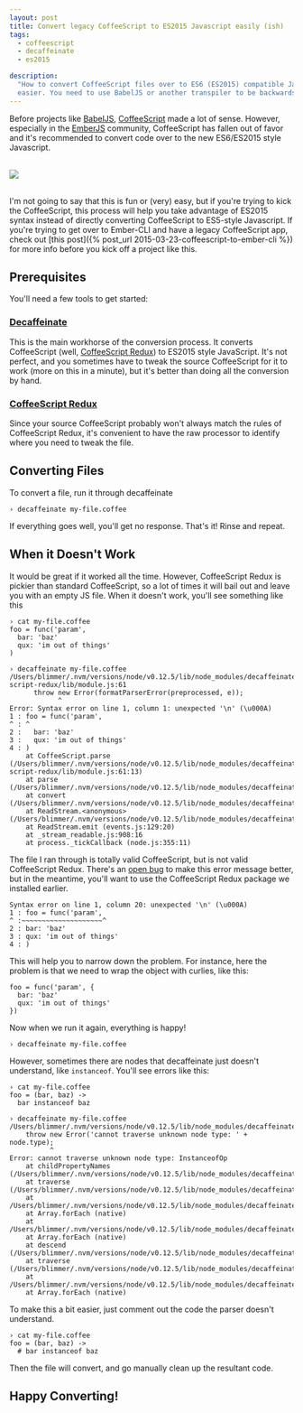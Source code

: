 ```yaml
---
layout: post
title: Convert legacy CoffeeScript to ES2015 Javascript easily (ish)
tags:
  - coffeescript
  - decaffeinate
  - es2015

description:
  "How to convert CoffeeScript files over to ES6 (ES2015) compatible Javascript files using tools to make the process
  easier. You need to use BabelJS or another transpiler to be backwards compatible with older browsers."
---
```


Before projects like [BabelJS](https://babeljs.io/), [CoffeeScript](http://coffeescript.org/) made a lot of sense.
However, especially in the [EmberJS](http://emberjs.com/) community, CoffeeScript has fallen out of favor and it's
recommended to convert code over to the new ES6/ES2015 style Javascript.

<br>
<div class="center">
	<img src="{{ site.base_url }}/{% ministamp _images/posts/2015/09/babel.png assets/images/posts/2015/09/babel.png %}">
</div>
<br>

I'm not going to say that this is fun or (very) easy, but if you're trying to kick the CoffeeScript, this process will
help you take advantage of ES2015 syntax instead of directly converting CoffeeScript to ES5-style Javascript. If you're
trying to get over to Ember-CLI and have a legacy CoffeeScript app, check out [this
post]({% post_url 2015-03-23-coffeescript-to-ember-cli %}) for more info before you kick off a project like this.

## Prerequisites

You'll need a few tools to get started:

### [Decaffeinate](https://github.com/eventualbuddha/decaffeinate)

This is the main workhorse of the conversion process. It converts CoffeeScript (well,
[CoffeeScript Redux](https://github.com/michaelficarra/CoffeeScriptRedux)) to ES2015 style JavaScript. It's not perfect,
and you sometimes have to tweak the source CoffeeScript for it to work (more on this in a minute), but it's better than
doing all the conversion by hand.

### [CoffeeScript Redux](https://github.com/michaelficarra/CoffeeScriptRedux)

Since your source CoffeeScript probably won't always match the rules of CoffeeScript Redux, it's convenient to have the
raw processor to identify where you need to tweak the file.

## Converting Files

To convert a file, run it through decaffeinate

    › decaffeinate my-file.coffee

If everything goes well, you'll get no response. That's it! Rinse and repeat.

## When it Doesn't Work

It would be great if it worked all the time. However, CoffeeScript Redux is pickier than standard CoffeeScript, so a lot
of times it will bail out and leave you with an empty JS file. When it doesn't work, you'll see something like this

    › cat my-file.coffee
    foo = func('param',
      bar: 'baz'
      qux: 'im out of things'
    )

    › decaffeinate my-file.coffee
    /Users/blimmer/.nvm/versions/node/v0.12.5/lib/node_modules/decaffeinate/node_modules/coffee-script-redux/lib/module.js:61
          throw new Error(formatParserError(preprocessed, e));
                ^
    Error: Syntax error on line 1, column 1: unexpected '\n' (\u000A)
    1 : foo = func('param',
    ^ : ^
    2 :   bar: 'baz'
    3 :   qux: 'im out of things'
    4 : )
        at CoffeeScript.parse (/Users/blimmer/.nvm/versions/node/v0.12.5/lib/node_modules/decaffeinate/node_modules/coffee-script-redux/lib/module.js:61:13)
        at parse (/Users/blimmer/.nvm/versions/node/v0.12.5/lib/node_modules/decaffeinate/lib/utils/parse.js:36:42)
        at convert (/Users/blimmer/.nvm/versions/node/v0.12.5/lib/node_modules/decaffeinate/lib/index.js:177:43)
        at ReadStream.<anonymous> (/Users/blimmer/.nvm/versions/node/v0.12.5/lib/node_modules/decaffeinate/lib/cli.js:106:35)
        at ReadStream.emit (events.js:129:20)
        at _stream_readable.js:908:16
        at process._tickCallback (node.js:355:11)

The file I ran through is totally valid CoffeeScript, but is not valid CoffeeScript Redux. There's an
[open bug](https://github.com/eventualbuddha/decaffeinate/issues/54) to make this error message better, but in the
meantime, you'll want to use the CoffeeScript Redux package we installed earlier.

    Syntax error on line 1, column 20: unexpected '\n' (\u000A)
    1 : foo = func('param',
    ^ :~~~~~~~~~~~~~~~~~~~~^
    2 : bar: 'baz'
    3 : qux: 'im out of things'
    4 : )

This will help you to narrow down the problem. For instance, here the problem is that we need to wrap the object with
curlies, like this:

    foo = func('param', {
      bar: 'baz'
      qux: 'im out of things'
    })

Now when we run it again, everything is happy!

    › decaffeinate my-file.coffee

However, sometimes there are nodes that decaffeinate just doesn't understand, like `instanceof`. You'll see errors like
this:

    › cat my-file.coffee
    foo = (bar, baz) ->
      bar instanceof baz

    › decaffeinate my-file.coffee
    /Users/blimmer/.nvm/versions/node/v0.12.5/lib/node_modules/decaffeinate/lib/utils/traverse.js:150
        throw new Error('cannot traverse unknown node type: ' + node.type);
              ^
    Error: cannot traverse unknown node type: InstanceofOp
        at childPropertyNames (/Users/blimmer/.nvm/versions/node/v0.12.5/lib/node_modules/decaffeinate/lib/utils/traverse.js:150:11)
        at traverse (/Users/blimmer/.nvm/versions/node/v0.12.5/lib/node_modules/decaffeinate/lib/utils/traverse.js:36:47)
        at /Users/blimmer/.nvm/versions/node/v0.12.5/lib/node_modules/decaffeinate/lib/utils/traverse.js:27:11
        at Array.forEach (native)
        at /Users/blimmer/.nvm/versions/node/v0.12.5/lib/node_modules/decaffeinate/lib/utils/traverse.js:25:15
        at Array.forEach (native)
        at descend (/Users/blimmer/.nvm/versions/node/v0.12.5/lib/node_modules/decaffeinate/lib/utils/traverse.js:22:32)
        at traverse (/Users/blimmer/.nvm/versions/node/v0.12.5/lib/node_modules/decaffeinate/lib/utils/traverse.js:39:5)
        at /Users/blimmer/.nvm/versions/node/v0.12.5/lib/node_modules/decaffeinate/lib/utils/traverse.js:31:9
        at Array.forEach (native)

To make this a bit easier, just comment out the code the parser doesn't understand.

    › cat my-file.coffee
    foo = (bar, baz) ->
      # bar instanceof baz

Then the file will convert, and go manually clean up the resultant code.

## Happy Converting!

